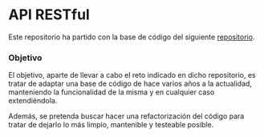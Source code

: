 # API RESTful

Este repositorio ha partido con la base de código del siguiente [repositorio](https://github.com/HackSpacePeru/reto-1-backend).

### Objetivo

El objetivo, aparte de llevar a cabo el reto indicado en dicho repositorio, es tratar de adaptar una base de código de hace varios años a la actualidad, manteniendo la funcionalidad de la misma y en cualquier caso extendiéndola.

Además, se pretenda buscar hacer una refactorización del código para tratar de dejarlo lo más limpio, mantenible y testeable posible.
